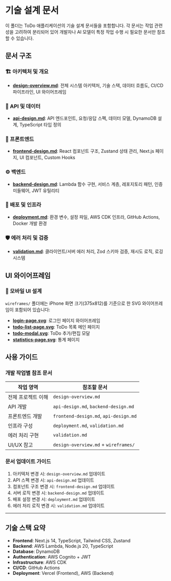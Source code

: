 # 기술 설계 문서

이 폴더는 ToDo 애플리케이션의 기술 설계 문서들을 포함합니다. 각 문서는 작업 관련성을 고려하여 분리되어 있어 개발자나 AI 모델이 특정 작업 수행 시 필요한 문서만 참조할 수 있습니다.

## 문서 구조

### 🏗️ 아키텍처 및 개요
- **[design-overview.md](./design-overview.md)**: 전체 시스템 아키텍처, 기술 스택, 데이터 흐름도, CI/CD 파이프라인, UI 와이어프레임

### 🔌 API 및 데이터
- **[api-design.md](./api-design.md)**: API 엔드포인트, 요청/응답 스펙, 데이터 모델, DynamoDB 설계, TypeScript 타입 정의

### 🎨 프론트엔드
- **[frontend-design.md](./frontend-design.md)**: React 컴포넌트 구조, Zustand 상태 관리, Next.js 페이지, UI 컴포넌트, Custom Hooks

### ⚙️ 백엔드
- **[backend-design.md](./backend-design.md)**: Lambda 함수 구현, 서비스 계층, 레포지토리 패턴, 인증 미들웨어, JWT 유틸리티

### 🚀 배포 및 인프라
- **[deployment.md](./deployment.md)**: 환경 변수, 설정 파일, AWS CDK 인프라, GitHub Actions, Docker 개발 환경

### 🛡️ 에러 처리 및 검증
- **[validation.md](./validation.md)**: 클라이언트/서버 에러 처리, Zod 스키마 검증, 재시도 로직, 로깅 시스템

## UI 와이어프레임

### 📱 모바일 UI 설계
`wireframes/` 폴더에는 iPhone 화면 크기(375x812)를 기준으로 한 SVG 와이어프레임이 포함되어 있습니다:

- **[login-page.svg](./wireframes/login-page.svg)**: 로그인 페이지 와이어프레임
- **[todo-list-page.svg](./wireframes/todo-list-page.svg)**: ToDo 목록 메인 페이지
- **[todo-modal.svg](./wireframes/todo-modal.svg)**: ToDo 추가/편집 모달
- **[statistics-page.svg](./wireframes/statistics-page.svg)**: 통계 페이지

## 사용 가이드

### 개발 작업별 참조 문서

| 작업 영역 | 참조할 문서 |
|----------|------------|
| 전체 프로젝트 이해 | `design-overview.md` |
| API 개발 | `api-design.md`, `backend-design.md` |
| 프론트엔드 개발 | `frontend-design.md`, `api-design.md` |
| 인프라 구성 | `deployment.md`, `validation.md` |
| 에러 처리 구현 | `validation.md` |
| UI/UX 참고 | `design-overview.md` + `wireframes/` |

### 문서 업데이트 가이드

1. 아키텍처 변경 시: `design-overview.md` 업데이트
2. API 스펙 변경 시: `api-design.md` 업데이트  
3. 컴포넌트 구조 변경 시: `frontend-design.md` 업데이트
4. 서버 로직 변경 시: `backend-design.md` 업데이트
5. 배포 설정 변경 시: `deployment.md` 업데이트
6. 에러 처리 로직 변경 시: `validation.md` 업데이트

---

## 기술 스택 요약

- **Frontend**: Next.js 14, TypeScript, Tailwind CSS, Zustand
- **Backend**: AWS Lambda, Node.js 20, TypeScript
- **Database**: DynamoDB
- **Authentication**: AWS Cognito + JWT
- **Infrastructure**: AWS CDK
- **CI/CD**: GitHub Actions
- **Deployment**: Vercel (Frontend), AWS (Backend)